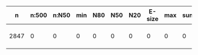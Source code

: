 n     |n:500  |n:N50  |min  |N80  |N50  |N20  |E-size  |max  |sum  |name
---   |---    |---    |---  |---  |---  |---  |---     |---  |---  |---
2847  |0      |0      |0    |0    |0    |0    |0       |0    |0    |output-11-unitigs.fa
